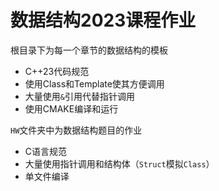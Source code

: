 # 数据结构2023课程作业

根目录下为每一个章节的数据结构的模板

- C++23代码规范
- 使用Class和Template使其方便调用
- 大量使用`&`引用代替指针调用
- 使用CMAKE编译和运行

`HW`文件夹中为数据结构题目的作业
- C语言规范
- 大量使用指针调用和结构体（`Struct`模拟`Class`）
- 单文件编译